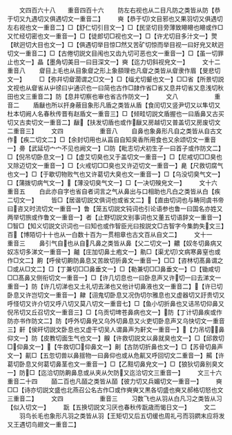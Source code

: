 <!-- { "loadSidebar": true } -->
　　文四百六十八　　重音四百十六
　　防左右视也从二目凡防之类皆从防【恭于切又九遇切又俱遇切文一重音二】
　　奭【恭于切文目邪也又果羽切又俱遇切左右视也文一重音二】□【舒仁切引目文一】□【民坚切目旁薄致矏矏也矏或作□又忙经切密也文一重音一】□【徒郎切□视也文一】□【许尤切目多汁文一】煛【畎迥切大目也文一】□【俱遇切举目惊□然又苦矿切惊而举目视一曰好皃又畎迥切文一重音二】□【古倦切説文目闱也又齿九切可恶也文一重音一】□【虽一切罪止也文一】瞐【墨角切美目一曰目深文一】奭【迄力切斜视皃文一】
　　文十二　　　　　重音八
　　睂目上毛也从目象睂之形上象頟理也凡睂之类皆从睂隶作眉【旻悲切文一】
　　□【弥幷切睂濶谓之□文一】□【缁尤切颦也文一】□□省【所景切説文视也从睂省从屮徐曰屮通识也一曰简也古作□隷作省□省又息井切省又息浅切秋田也文三重音二】防【息井切察也审也省古作防文一】
　　文八　　　　　　重音二
　　盾瞂也所以扞身蔽目象形凡盾之类皆从盾【食闰切又竖尹切又以隼切又杜本切阙人名春秋传晋有赵盾文一重音三】□【倾畦切説文盾握也一曰盾鼻又古买切又古卖切文一重音二】瞂【扶发切盾也或作瞂又房越切又普盖切又房废切文二重音三】
　　文四　　　　　　重音八
　　自鼻也象鼻形凡自之类皆从自古文作【疾二切文二】□【余封切用也从亯自自知臭香所用食也又余颂切文一重音一】臱【武延切宀宀不见也阙文一】□防【毗志切犬初生子一曰首子或作防文二】□【倪吊切卧息文一】□【虚艾切臭也又于盖切文一重音一】□【尼戒切□□臭也又除迈切文一重音一】□【火戒切□□臭也又许迈切文一重音一】臰【尺救切腐气也文一】□【于歇切物败气也又许葛切大臭也文一重音一】□【乌没切臭气文一】□【蒲拨切病气文一】【薄没切臭气文一】□【一决切殠皃文一】
　　文十六　　　　　重音五
　　白此亦自字也省自者词言之气从鼻出与口相助也凡白之类皆从白【疾二切文一】
　　皆□【居谐切説文俱词也或省文二】【直由切词也与畴同虞书帝曰咨又时流切文一重音一】鲁【笼五切説文钝词也引论语参也鲁一曰国名亦姓又两举切旅或作鲁文一重音一】者【止野切説文别事词也又董五切语辞文一重音一】□智□【知义切説文识词也一曰知也或作智臣光曰按説文□古智字今集韵失文三】百【博陌切十十也从一白数十百为一贯相章也古文百从自文二】
　　文十一　　　　　重音三
　　鼻引气自也从自凡鼻之类皆从鼻【父二切文一】齈【奴冬切鼻病又奴冻切多涕文一重音一】齇【庄加切鼻土疱文一】鼽□【渠尤切文病寒鼻窒也或作□文二】齁【呼侯切齁防鼻息又苦故切折鼻文一重音一】□□【咨林切髙鼻谓之□或从□文二】□【丁兼切□□鼻垂文一】□【勒兼切□□鼻垂文一】□【锄咸切□□髙鼻又侧衔切文一重音一】□【许几切息也一曰卧息声又许切一曰去涕文一重音一】防【许几切涕也又土礼切去涕也又他计切鼻液也文一重音二】【许已切卧息又许岂切文一重音一】齂【诩鬼切卧息又况伪切尔雅息也又虚器切又訏贵切又呼怪切又许介切又呼八切又莫八切文一重音七】□【鱼小切折鼻也又诘吊切仰鼻又倪吊切又丘召切文一重音三】□【乌贡切埤苍鼻病也文一】防【丁计切鼻疾或作防亦书作防文二】防【呼外切鼻皃又乌外切鼻息又火吏切卧息声又乌快切文一重音三】鼾【侯旰切説文卧息也又虚干切吴人谓鼻声为鼾文一重音一】【力吊切鼻仰文一】防【皮教切面生气也文一】齅【许救切説文以鼻就臭也文一】□【邱救切□仰鼻文一】【牛救切□仰鼻文一】劓【古防切折鼻也文一】□【苏骨切鼻声文一】鼿□【五忽切兽以鼻揺物一曰鼻仰也或从危鼿又呼回切文二重音一】齃【许葛切卧息又何葛切鼻茎也文一重音一】□【乙黠切鼻皃文一】□【狼狄切鼻别臭文一】防□【迄洽切防齁鼻息或从夹从欠防又迄洽切文三重音一】
　　文三十六　　　　重音二十四
　　皕二百也凡皕之类皆从皕【彼力切又兵媚切文一重音一】
　　奭□□【诗亦切説文盛也北燕召公名古作□或作奭奭又黒各切盛也奭又郝格切怒也文三重音二】
　　文四　　　　　　重音三
　　习数飞也从羽从白凡习之类皆从习【似入切文一】
　　翫【五换切説文习厌也春秋传翫歳而愒日文一】
　　文二
　　羽鸟长毛也象形凡羽之类皆从羽【王矩切又后五切缓也周礼弓而羽閷末应将发又王遇切鸟翅文一重音二】
